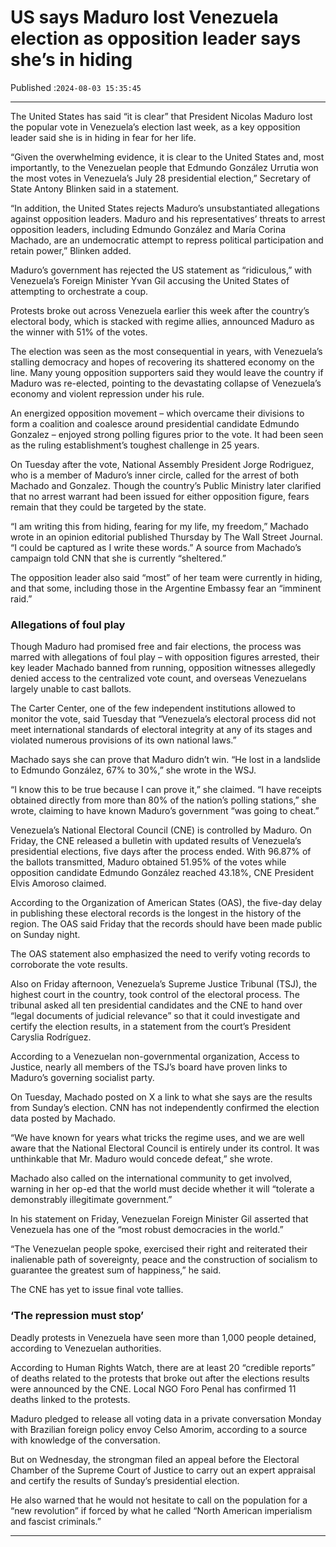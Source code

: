 # US says Maduro lost Venezuela election as opposition leader says she’s in hiding

Published :`2024-08-03 15:35:45`

---

The United States has said “it is clear” that President Nicolas Maduro lost the popular vote in Venezuela’s election last week, as a key opposition leader said she is in hiding in fear for her life.

“Given the overwhelming evidence, it is clear to the United States and, most importantly, to the Venezuelan people that Edmundo González Urrutia won the most votes in Venezuela’s July 28 presidential election,” Secretary of State Antony Blinken said in a statement.

“In addition, the United States rejects Maduro’s unsubstantiated allegations against opposition leaders. Maduro and his representatives’ threats to arrest opposition leaders, including Edmundo González and María Corina Machado, are an undemocratic attempt to repress political participation and retain power,” Blinken added.

Maduro’s government has rejected the US statement as “ridiculous,” with Venezuela’s Foreign Minister Yvan Gil accusing the United States of attempting to orchestrate a coup.

Protests broke out across Venezuela earlier this week after the country’s electoral body, which is stacked with regime allies, announced Maduro as the winner with 51% of the votes.

The election was seen as the most consequential in years, with Venezuela’s stalling democracy and hopes of recovering its shattered economy on the line. Many young opposition supporters said they would leave the country if Maduro was re-elected, pointing to the devastating collapse of Venezuela’s economy and violent repression under his rule.

An energized opposition movement – which overcame their divisions to form a coalition and coalesce around presidential candidate Edmundo Gonzalez – enjoyed strong polling figures prior to the vote. It had been seen as the ruling establishment’s toughest challenge in 25 years.

On Tuesday after the vote, National Assembly President Jorge Rodriguez, who is a member of Maduro’s inner circle, called for the arrest of both Machado and Gonzalez. Though the country’s Public Ministry later clarified that no arrest warrant had been issued for either opposition figure, fears remain that they could be targeted by the state.

“I am writing this from hiding, fearing for my life, my freedom,” Machado wrote in an opinion editorial published Thursday by The Wall Street Journal. “I could be captured as I write these words.” A source from Machado’s campaign told CNN that she is currently “sheltered.”

The opposition leader also said “most” of her team were currently in hiding, and that some, including those in the Argentine Embassy fear an “imminent raid.”

### Allegations of foul play

Though Maduro had promised free and fair elections, the process was marred with allegations of foul play – with opposition figures arrested, their key leader Machado banned from running, opposition witnesses allegedly denied access to the centralized vote count, and overseas Venezuelans largely unable to cast ballots.

The Carter Center, one of the few independent institutions allowed to monitor the vote, said Tuesday that “Venezuela’s electoral process did not meet international standards of electoral integrity at any of its stages and violated numerous provisions of its own national laws.”

Machado says she can prove that Maduro didn’t win. “He lost in a landslide to Edmundo González, 67% to 30%,” she wrote in the WSJ.

“I know this to be true because I can prove it,” she claimed. “I have receipts obtained directly from more than 80% of the nation’s polling stations,” she wrote, claiming to have known Maduro’s government “was going to cheat.”

Venezuela’s National Electoral Council (CNE) is controlled by Maduro. On Friday, the CNE released a bulletin with updated results of Venezuela’s presidential elections, five days after the process ended. With 96.87% of the ballots transmitted, Maduro obtained 51.95% of the votes while opposition candidate Edmundo González reached 43.18%, CNE President Elvis Amoroso claimed.

According to the Organization of American States (OAS), the five-day delay in publishing these electoral records is the longest in the history of the region. The OAS said Friday that the records should have been made public on Sunday night.

The OAS statement also emphasized the need to verify voting records to corroborate the vote results.

Also on Friday afternoon, Venezuela’s Supreme Justice Tribunal (TSJ), the highest court in the country, took control of the electoral process. The tribunal asked all ten presidential candidates and the CNE to hand over “legal documents of judicial relevance” so that it could investigate and certify the election results, in a statement from the court’s President Caryslia Rodríguez.

According to a Venezuelan non-governmental organization, Access to Justice, nearly all members of the TSJ’s board have proven links to Maduro’s governing socialist party.

On Tuesday, Machado posted on X a link to what she says are the results from Sunday’s election. CNN has not independently confirmed the election data posted by Machado.

“We have known for years what tricks the regime uses, and we are well aware that the National Electoral Council is entirely under its control. It was unthinkable that Mr. Maduro would concede defeat,” she wrote.

Machado also called on the international community to get involved, warning in her op-ed that the world must decide whether it will “tolerate a demonstrably illegitimate government.”

In his statement on Friday, Venezuelan Foreign Minister Gil asserted that Venezuela has one of the “most robust democracies in the world.”

“The Venezuelan people spoke, exercised their right and reiterated their inalienable path of sovereignty, peace and the construction of socialism to guarantee the greatest sum of happiness,” he said.

The CNE has yet to issue final vote tallies.

### ‘The repression must stop’

Deadly protests in Venezuela have seen more than 1,000 people detained, according to Venezuelan authorities.

According to Human Rights Watch, there are at least 20 “credible reports” of deaths related to the protests that broke out after the elections results were announced by the CNE. Local NGO Foro Penal has confirmed 11 deaths linked to the protests.

Maduro pledged to release all voting data in a private conversation Monday with Brazilian foreign policy envoy Celso Amorim, according to a source with knowledge of the conversation.

But on Wednesday, the strongman filed an appeal before the Electoral Chamber of the Supreme Court of Justice to carry out an expert appraisal and certify the results of Sunday’s presidential election.

He also warned that he would not hesitate to call on the population for a “new revolution” if forced by what he called “North American imperialism and fascist criminals.”

---

